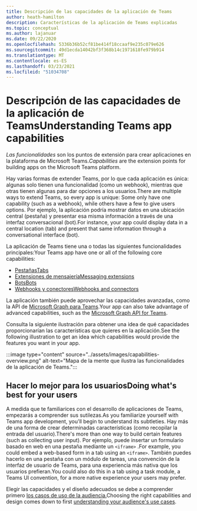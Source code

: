 ```yaml
---
title: Descripción de las capacidades de la aplicación de Teams
author: heath-hamilton
description: Características de la aplicación de Teams explicadas
ms.topic: conceptual
ms.author: lajanuar
ms.date: 09/22/2020
ms.openlocfilehash: 5336b36b52cf81be414f18ccaaf9e235c079e626
ms.sourcegitcommit: 49d1ecda14042bf3f368b14c1971618fe979b914
ms.translationtype: MT
ms.contentlocale: es-ES
ms.lasthandoff: 03/23/2021
ms.locfileid: "51034708"
---
```

# <a name="understanding-teams-app-capabilities"></a><span data-ttu-id="8f715-103">Descripción de las capacidades de la aplicación de Teams</span><span class="sxs-lookup"><span data-stu-id="8f715-103">Understanding Teams app capabilities</span></span>

<span data-ttu-id="8f715-104">*Las funcionalidades* son los puntos de extensión para crear aplicaciones en la plataforma de Microsoft Teams.</span><span class="sxs-lookup"><span data-stu-id="8f715-104">*Capabilities* are the extension points for building apps on the Microsoft Teams platform.</span></span>

<span data-ttu-id="8f715-105">Hay varias formas de extender Teams, por lo que cada aplicación es única: algunas solo tienen una funcionalidad (como un webhook), mientras que otras tienen algunas para dar opciones a los usuarios.</span><span class="sxs-lookup"><span data-stu-id="8f715-105">There are multiple ways to extend Teams, so every app is unique: Some only have one capability (such as a webhook), while others have a few to give users options.</span></span> <span data-ttu-id="8f715-106">Por ejemplo, la aplicación podría mostrar datos en una ubicación central (pestaña) y presentar esa misma información a través de una interfaz conversacional (bot).</span><span class="sxs-lookup"><span data-stu-id="8f715-106">For instance, your app could display data in a central location (tab) and present that same information through a conversational interface (bot).</span></span>

<span data-ttu-id="8f715-107">La aplicación de Teams tiene una o todas las siguientes funcionalidades principales:</span><span class="sxs-lookup"><span data-stu-id="8f715-107">Your Teams app have one or all of the following core capabilities:</span></span>

* [<span data-ttu-id="8f715-108">Pestañas</span><span class="sxs-lookup"><span data-stu-id="8f715-108">Tabs</span></span>](../tabs/what-are-tabs.md)
* [<span data-ttu-id="8f715-109">Extensiones de mensajería</span><span class="sxs-lookup"><span data-stu-id="8f715-109">Messaging extensions</span></span>](../messaging-extensions/what-are-messaging-extensions.md)
* [<span data-ttu-id="8f715-110">Bots</span><span class="sxs-lookup"><span data-stu-id="8f715-110">Bots</span></span>](../bots/what-are-bots.md)
* [<span data-ttu-id="8f715-111">Webhooks y conectores</span><span class="sxs-lookup"><span data-stu-id="8f715-111">Webhooks and connectors</span></span>](../webhooks-and-connectors/what-are-webhooks-and-connectors.md)

<span data-ttu-id="8f715-112">La aplicación también puede aprovechar las capacidades avanzadas, como la API de [Microsoft Graph para Teams](https://docs.microsoft.com/graph/teams-concept-overview).</span><span class="sxs-lookup"><span data-stu-id="8f715-112">Your app can also take advantage of advanced capabilities, such as the [Microsoft Graph API for Teams](https://docs.microsoft.com/graph/teams-concept-overview).</span></span>

<span data-ttu-id="8f715-113">Consulta la siguiente ilustración para obtener una idea de qué capacidades proporcionarían las características que quieres en la aplicación.</span><span class="sxs-lookup"><span data-stu-id="8f715-113">See the following illustration to get an idea which capabilities would provide the features you want in your app.</span></span>

:::image type="content" source="../assets/images/capabilities-overview.png" alt-text="Mapa de la mente que ilustra las funcionalidades de la aplicación de Teams.":::

## <a name="doing-whats-best-for-your-users"></a><span data-ttu-id="8f715-115">Hacer lo mejor para los usuarios</span><span class="sxs-lookup"><span data-stu-id="8f715-115">Doing what's best for your users</span></span>

<span data-ttu-id="8f715-116">A medida que te familiarices con el desarrollo de aplicaciones de Teams, empezarás a comprender sus sutilezas.</span><span class="sxs-lookup"><span data-stu-id="8f715-116">As you familiarize yourself with Teams app development, you'll begin to understand its subtleties.</span></span> <span data-ttu-id="8f715-117">Hay más de una forma de crear determinadas características (como recopilar la entrada del usuario).</span><span class="sxs-lookup"><span data-stu-id="8f715-117">There's more than one way to build certain features (such as collecting user input).</span></span> <span data-ttu-id="8f715-118">Por ejemplo, puede insertar un formulario basado en web en una pestaña mediante un `<iframe>` .</span><span class="sxs-lookup"><span data-stu-id="8f715-118">For example, you could embed a web-based form in a tab using an `<iframe>`.</span></span> <span data-ttu-id="8f715-119">También puedes hacerlo en una pestaña con un módulo de tareas, una convención de la interfaz de usuario de Teams, para una experiencia más nativa que los usuarios prefieran.</span><span class="sxs-lookup"><span data-stu-id="8f715-119">You could also do this in a tab using a task module, a Teams UI convention, for a more native experience your users may prefer.</span></span>

<span data-ttu-id="8f715-120">Elegir las capacidades y el diseño adecuados se debe a comprender primero [los casos de uso de la audiencia.](../concepts/design/understand-use-cases.md)</span><span class="sxs-lookup"><span data-stu-id="8f715-120">Choosing the right capabilities and design comes down to first [understanding your audience's use cases](../concepts/design/understand-use-cases.md).</span></span>
